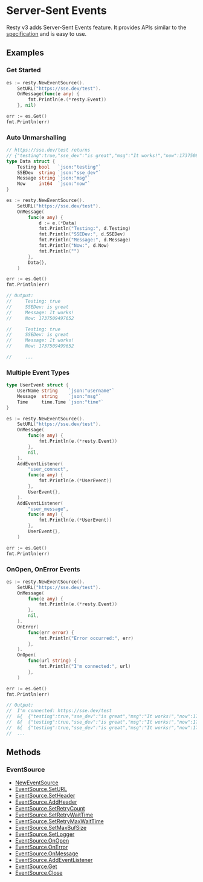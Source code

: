 
# Server-Sent Events

Resty v3 adds Server-Sent Events feature. It provides APIs similar to the [specification](https://html.spec.whatwg.org/multipage/server-sent-events.html) and is easy to use.

## Examples

### Get Started

```go
es := resty.NewEventSource().
    SetURL("https://sse.dev/test").
    OnMessage(func(e any) {
        fmt.Println(e.(*resty.Event))
    }, nil)

err := es.Get()
fmt.Println(err)
```

### Auto Unmarshalling

```go
// https://sse.dev/test returns
// {"testing":true,"sse_dev":"is great","msg":"It works!","now":1737508994502}
type Data struct {
    Testing bool   `json:"testing"`
    SSEDev  string `json:"sse_dev"`
    Message string `json:"msg"`
    Now     int64  `json:"now"`
}

es := resty.NewEventSource().
    SetURL("https://sse.dev/test").
    OnMessage(
        func(e any) {
            d := e.(*Data)
            fmt.Println("Testing:", d.Testing)
            fmt.Println("SSEDev:", d.SSEDev)
            fmt.Println("Message:", d.Message)
            fmt.Println("Now:", d.Now)
            fmt.Println("")
        },
        Data{},
    )

err := es.Get()
fmt.Println(err)

// Output:
//     Testing: true
//     SSEDev: is great
//     Message: It works!
//     Now: 1737509497652

//     Testing: true
//     SSEDev: is great
//     Message: It works!
//     Now: 1737509499652

//     ...
```


### Multiple Event Types

```go
type UserEvent struct {
    UserName string    `json:"username"`
    Message  string    `json:"msg"`
    Time     time.Time `json:"time"`
}

es := resty.NewEventSource().
    SetURL("https://sse.dev/test").
    OnMessage(
        func(e any) {
            fmt.Println(e.(*resty.Event))
        },
        nil,
    ).
    AddEventListener(
        "user_connect",
        func(e any) {
            fmt.Println(e.(*UserEvent))
        },
        UserEvent{},
    ).
    AddEventListener(
        "user_message",
        func(e any) {
            fmt.Println(e.(*UserEvent))
        },
        UserEvent{},
    )

err := es.Get()
fmt.Println(err)
```

### OnOpen, OnError Events

```go
es := resty.NewEventSource().
    SetURL("https://sse.dev/test").
    OnMessage(
        func(e any) {
            fmt.Println(e.(*resty.Event))
        },
        nil,
    ).
    OnError(
        func(err error) {
			fmt.Println("Error occurred:", err)
		},
    ).
    OnOpen(
        func(url string) {
			fmt.Println("I'm connected:", url)
		},
    )

err := es.Get()
fmt.Println(err)

// Output:
//  I'm connected: https://sse.dev/test
//  &{  {"testing":true,"sse_dev":"is great","msg":"It works!","now":1737510458794}}
//  &{  {"testing":true,"sse_dev":"is great","msg":"It works!","now":1737510460794}}
//  &{  {"testing":true,"sse_dev":"is great","msg":"It works!","now":1737510462794}}
//  ...
```


## Methods

### EventSource

* [NewEventSource](NewEventSource)
* [EventSource.SetURL](EventSource.SetURL)
* [EventSource.SetHeader](EventSource.SetHeader)
* [EventSource.AddHeader](EventSource.AddHeader)
* [EventSource.SetRetryCount](EventSource.SetRetryCount])
* [EventSource.SetRetryWaitTime](EventSource.SetRetryWaitTime)
* [EventSource.SetRetryMaxWaitTime](EventSource.SetRetryMaxWaitTime)
* [EventSource.SetMaxBufSize](EventSource.SetMaxBufSize)
* [EventSource.SetLogger](EventSource.SetLogger)
* [EventSource.OnOpen](EventSource.OnOpen)
* [EventSource.OnError](EventSource.OnError)
* [EventSource.OnMessage](EventSource.OnMessage)
* [EventSource.AddEventListener](EventSource.AddEventListener)
* [EventSource.Get](EventSource.Get)
* [EventSource.Close](EventSource.Close)
